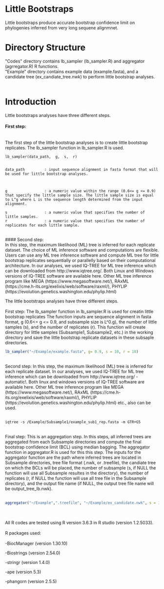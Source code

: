 # Little Bootstraps 
Little bootstraps produce accurate bootstrap confidence limit on phylogenies inferred from very long sequene alignmnet. 
<br />

# Directory Structure 
"Codes" directory contains lb_sampler (lb_sampler.R) and aggregator (agrregator.R) R functions. <br />
"Example" directory contains example data (example.fasta), and a candidate tree (ex_candiate_tree.nwk) to perform little bootstrap analyses. <br />
<br />

# Introduction
Little bootstraps analyses have three different steps. 
<br />
#### First step: 
<br />
The first step of the little bootstrap analyses is to create little bootstrap replicates. The lb_sampler function in lb_sampler.R is used.  

```
lb_sampler(data_path,  g,  s,  r)


data_path         : input sequence alignment in fasta format that will be used for little bootstrap analyses. 



g                 : a numeric value within the range (0.6<= g <= 0.9) that specify the little sample size. The little sample size is equal to L^g where L is the sequence length determined from the input alignment.  

s                 : a numeric value that specifies the number of little samples. 
r                 : a numeric value that specifies the number of replicates for each little sample.
```
<br />
#### Second step: 
<br />
In this step, the maximum likelihood (ML) tree is inferred for each replicate dataset. The choice of ML inference software and computations are flexible. Users can use any ML tree inference software and compute ML tree for little bootstrap replicates sequentially or parallelly based on their computational architecture. In our analyses, we used IQ-TREE for ML tree inference which can be downloaded from http://www.iqtree.org/. Both Linux and Windows versions of IQ-TREE software are available here. Other ML tree inference program like MEGA (https://www.megasoftware.net/), RAxML (https://cme.h-its.org/exelixis/web/software/raxml/), PHYLIP (https://evolution.genetics.washington.edu/phylip.html)

<br />

The little bootstraps analyses have three different steps. <br />
<br />
First step: The lb_sampler function in lb_sampler.R is used for creatin little bootstrap replicates The function inputs are sequence alignment in fasta format, g (0.6<= g <= 0.9, and subsample size is L^0.g), the number of little samples (s), and the number of replicates (r). This function will create directory for little samples (Subsample1, Subsample2, etc.) in the working directory and save the little bootstrap replicate datasets in these subsaple directories.<br /> 
```R
lb_sampler("~/Example/example.fasta", g= 0.9, s = 10, r = 10)
```
<br />
Second step: In this step, the maximum likelihood (ML) tree is inferred for each replicate dataset. In our analyses, we used IQ-TREE for ML tree inference which can be downloaded from http://www.iqtree.org/ - automatic!. Both linux and windows versions of IQ-TREE software are available here. Other ML tree inference program like MEGA (https://www.megasoftware.net/), RAxML (https://cme.h-its.org/exelixis/web/software/raxml/), PHYLIP (https://evolution.genetics.washington.edu/phylip.html) etc., also can be used. <br /> <br />

```md
iqtree -s /Example/Subsample1/example_sub1_rep.fasta -m GTR+G5 
```
<br />
Final step: This is an aggregation step. In this steps, all inferred trees are aggregated from each Subsample directories and compute the final bootstrap confidence limit (BCL) using median bagging. The aggregator function in aggregator.R is used for this this step. The inputs for the aggregator function are the path where inferred trees are located in Subsample directories, tree file format (.nwk, or .treefile), the candiate tree on which the BCLs will be placed, the number of subsample (s, if NULL the function will use all Subsample resultes in the directory), the number of replicates (r, if NULL the function will use all tree file in the Subsample directory), and the output file name (if NULL, the output tree file name will be output_tree_lb.nwk).  
<br /> <br />

```R
aggregator("~/Example",".treefile", "~/Example/ex_candidate.nwk", s = 10, r = 10, output_file = "example_output")
```

<br /> <br />
All R codes are tested using R version 3.6.3 in R studio (version 1.2.5033).
<br />  
R packages used:
<br />
<br />
-BiocManager (version 1.30.10)

-Biostrings  (version 2.54.0)

-stringr     (version 1.4.0)

-ape         (version 5.3)

-phangorn    (version 2.5.5) 

<br />
<br />
